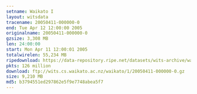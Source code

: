 ```yaml
---
setname: Waikato I
layout: witsdata
tracename: 20050411-000000-0
end: Tue Apr 12 12:00:00 2005
originalname: 20050411-000000-0
gzsize: 3,308 MB
len: 24:00:00
start: Mon Apr 11 12:00:01 2005
totalwirelen: 55,234 MB
ripedownload: https://data-repository.ripe.net/datasets/wits-archive/waikato/1/20050411-000000-0.gz
pkts: 126 million
download: ftp://wits.cs.waikato.ac.nz/waikato/1/20050411-000000-0.gz
size: 9,210 MB
md5: b3794551ed297862e5f9e7748abea5f7
---
```


